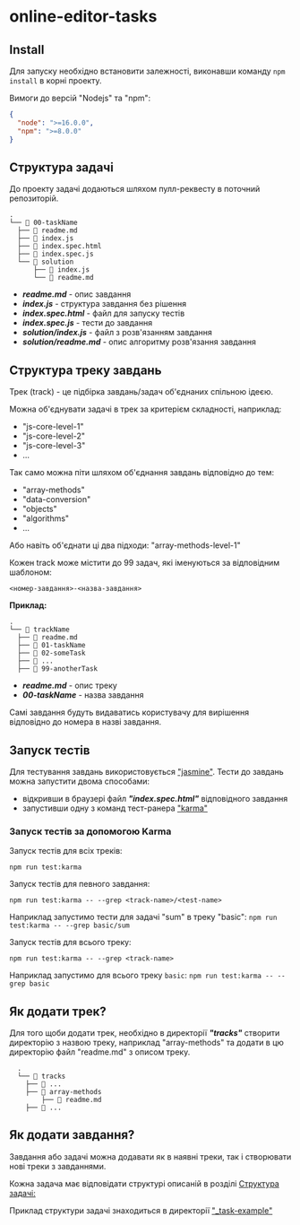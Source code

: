 # online-editor-tasks

## Install

Для запуску необхідно встановити залежності, виконавши 
команду `npm install` в корні проекту.

Вимоги до версій "Nodejs" та "npm":

```json
{
  "node": ">=16.0.0",
  "npm": ">=8.0.0"
}
```

## Структура задачі

До проекту задачі додаються шляхом пулл-реквесту в поточний репозиторій.

  ```
  .
  └── 📁 00-taskName
    ├── 📄 readme.md
    ├── 📄 index.js
    ├── 📄 index.spec.html
    ├── 📄 index.spec.js
    └── 📁 solution
        ├── 📄 index.js
        └── 📄 readme.md
  ```
  
  * **_readme.md_** - опис завдання
  * **_index.js_** - структура завдання без рішення
  * **_index.spec.html_** - файл для запуску тестів
  * **_index.spec.js_** - тести до завдання
  * **_solution/index.js_** - файл з розв'язанням завдання
  * **_solution/readme.md_** - опис алгоритму розв'язання завдання

## Структура треку завдань

Трек (track) - це підбірка завдань/задач об'єднаних спільною ідеєю.

Можна об'єднувати задачі в трек за критерієм складності, наприклад:

* "js-core-level-1"
* "js-core-level-2"
* "js-core-level-3"
* ...

Так само можна піти шляхом об'єднання завдань відповідно до тем:

* "array-methods"
* "data-conversion"
* "objects"
* "algorithms"
* ...

Або навіть об'єднати ці два підходи: "array-methods-level-1"

Кожен track може містити до 99 задач, які іменуються за відповідним шаблоном:

```
<номер-завдання>-<назва-завдання>
```

**Приклад:**

  ```
  .
  └── 📁 trackName
    ├── 📄 readme.md
    ├── 📁 01-taskName
    ├── 📁 02-someTask
    ├── 📁 ... 
    ├── 📁 99-anotherTask
  ```

  * **_readme.md_** - опис треку
  * **_00-taskName_** - назва завдання
  
Самі завдання будуть видаватись користувачу для вирішення відповідно до номера в
назві завдання.

## Запуск тестів

Для тестування завдань використовується ["jasmine"](https://github.com/jasmine/jasmine).
Тести до завдань можна запустити двома способами:

* відкривши в браузері файл **_"index.spec.html"_** відповідного завдання 
* запустивши одну з команд тест-ранера ["karma"](https://karma-runner.github.io/latest/index.html)

### Запуск тестів за допомогою Karma

Запуск тестів для всіх треків:

```
npm run test:karma
```

Запуск тестів для певного завдання:

```
npm run test:karma -- --grep <track-name>/<test-name>
```

Наприклад запустимо тести для задачі "sum" в треку "basic":
`npm run test:karma -- --grep basic/sum`

Запуск тестів для всього треку:

```
npm run test:karma -- --grep <track-name>
```

Наприклад запустимо для всього треку `basic`:
`npm run test:karma -- --grep basic`

## Як додати трек?

Для того щоби додати трек, необхідно в директорії **_"tracks"_** створити директорію з
назвою треку, наприклад "array-methods" та додати в цю директорію файл "readme.md" 
з описом треку.

```
  .
  └── 📁 tracks
    ├── 📁 ... 
    ├── 📁 array-methods
        ├── 📄 readme.md
    ├── 📁 ... 
```

## Як додати завдання?

Завдання або задачі можна додавати як в наявні треки, так і створювати нові треки з
завданнями.

Кожна задача має відповідати структурі описаній в розділі [Структура задачі:](#структура-задачі:)

Приклад структури задачі знаходиться в директорії ["_task-example"](./_task-example)
